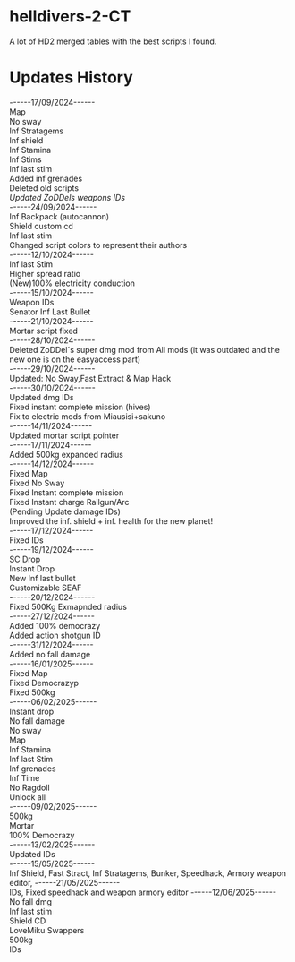 # helldivers-2-CT
A lot of HD2 merged tables with the best scripts I found.

# Updates History
------17/09/2024------<br>
Map<br>
No sway<br>
Inf Stratagems<br>
Inf shield<br>
Inf Stamina<br>
Inf Stims<br>
Inf last stim<br>
Added inf grenades<br>
Deleted old scripts<br>
*Updated ZoDDels weapons IDs*<br>
------24/09/2024------<br>
Inf Backpack (autocannon)<br>
Shield custom cd<br>
Inf last stim<br>
Changed script colors to represent their authors<br>
------12/10/2024------<br>
Inf last Stim<br>
Higher spread ratio<br>
(New)100% electricity conduction<br>
------15/10/2024------<br>
Weapon IDs<br>
Senator Inf Last Bullet<br>
------21/10/2024------<br>
Mortar script fixed<br>
------28/10/2024------<br>
Deleted ZoDDel´s super dmg mod from All mods (it was outdated and the new one is on the easyaccess part)<br>
------29/10/2024------<br>
Updated: No Sway,Fast Extract & Map Hack<br>
------30/10/2024------<br>
Updated dmg IDs<br>
Fixed instant complete mission (hives)<br>
Fix to electric mods from Miausisi+sakuno<br>
------14/11/2024------<br>
Updated mortar script pointer<br>
------17/11/2024------<br>
Added 500kg expanded radius<br>
------14/12/2024------<br>
Fixed Map<br>
Fixed No Sway<br>
Fixed Instant complete mission<br>
Fixed Instant charge Railgun/Arc<br>
(Pending Update damage IDs)<br>
Improved the inf. shield + inf. health for the new planet!<br>
------17/12/2024------<br>
Fixed IDs<br>
------19/12/2024------<br>
SC Drop<br>
Instant Drop<br>
New Inf last bullet<br>
Customizable SEAF<br>
------20/12/2024------<br>
Fixed 500Kg Exmapnded radius<br>
------27/12/2024------<br>
Added 100% democrazy<br>
Added action shotgun ID<br>
------31/12/2024------<br>
Added no fall damage<br>
------16/01/2025------<br>
Fixed Map<br>
Fixed Democrazyp<br>
Fixed 500kg<br>
------06/02/2025------<br>
Instant drop<br>
No fall damage<br>
No sway<br>
Map<br>
Inf Stamina<br>
Inf last Stim<br>
Inf grenades<br>
Inf Time<br>
No Ragdoll<br>
Unlock all<br>
------09/02/2025------<br>
500kg<br>
Mortar<br>
100% Democrazy<br>
------13/02/2025------<br>
Updated IDs<br>
------15/05/2025------<br>
Inf Shield,
Fast Stract,
Inf Stratagems,
Bunker,
Speedhack,
Armory weapon editor,
------21/05/2025------<br>
IDs,
Fixed speedhack and weapon armory editor
------12/06/2025------<br>
No fall dmg<br>
Inf last stim<br>
Shield CD<br>
LoveMiku Swappers<br>
500kg<br>
IDs<br>
